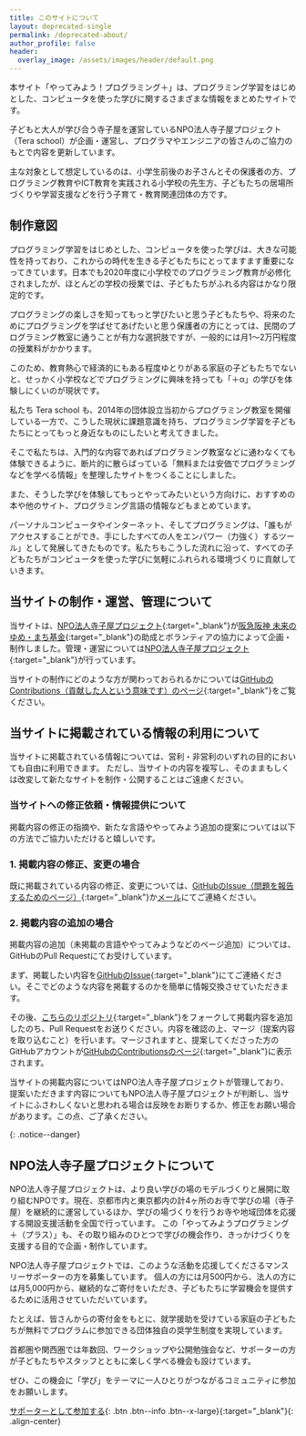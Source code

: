 ```yaml
---
title: このサイトについて
layout: deprecated-single
permalink: /deprecated-about/
author_profile: false
header:
  overlay_image: /assets/images/header/default.png
---
```

本サイト「やってみよう！プログラミング＋」は、プログラミング学習をはじめとした、コンピュータを使った学びに関するさまざまな情報をまとめたサイトです。

子どもと大人が学び合う寺子屋を運営しているNPO法人寺子屋プロジェクト（Tera school）が企画・運営し、プログラマやエンジニアの皆さんのご協力のもとで内容を更新しています。

主な対象として想定しているのは、小学生前後のお子さんとその保護者の方、プログラミング教育やICT教育を実践される小学校の先生方、子どもたちの居場所づくりや学習支援などを行う子育て・教育関連団体の方です。

## 制作意図
プログラミング学習をはじめとした、コンピュータを使った学びは、大きな可能性を持っており、これからの時代を生きる子どもたちにとってますます重要になってきています。日本でも2020年度に小学校でのプログラミング教育が必修化されましたが、ほとんどの学校の授業では、子どもたちがふれる内容はかなり限定的です。

プログラミングの楽しさを知ってもっと学びたいと思う子どもたちや、将来のためにプログラミングを学ばせてあげたいと思う保護者の方にとっては、民間のプログラミング教室に通うことが有力な選択肢ですが、一般的には月1〜2万円程度の授業料がかかります。

このため、教育熱心で経済的にもある程度ゆとりがある家庭の子どもたちでないと、せっかく小学校などでプログラミングに興味を持っても「＋α」の学びを体験しにくいのが現状です。

私たち Tera school も、2014年の団体設立当初からプログラミング教室を開催している一方で、こうした現状に課題意識を持ち、プログラミング学習を子どもたちにとってもっと身近なものにしたいと考えてきました。

そこで私たちは、入門的な内容であればプログラミング教室などに通わなくても体験できるように、断片的に散らばっている「無料または安価でプログラミングなどを学べる情報」を整理したサイトをつくることにしました。

また、そうした学びを体験してもっとやってみたいという方向けに、おすすめの本や他のサイト、プログラミング言語の情報などもまとめています。

パーソナルコンピュータやインターネット、そしてプログラミングは、「誰もがアクセスすることができ、手にしたすべての人をエンパワー（力強く）するツール」として発展してきたものです。私たちもこうした流れに沿って、すべての子どもたちがコンピュータを使った学びに気軽にふれられる環境づくりに貢献していきます。

## 当サイトの制作・運営、管理について
当サイトは、[NPO法人寺子屋プロジェクト](){:target="_blank"}が[阪急阪神 未来のゆめ・まち基金](https://www.hankyu-hanshin.co.jp/yume-machi/kikin.html){:target="_blank"}の助成とボランティアの協力によって企画・制作しました。管理・運営については[NPO法人寺子屋プロジェクト](){:target="_blank"}が行っています。

当サイトの制作にどのような方が関わっておられるかについては[GitHubのContributions（貢献した人という意味です）のページ](https://github.com/teraschool/teraschool.github.io/graphs/contributors){:target="_blank"}をご覧ください。

## 当サイトに掲載されている情報の利用について
当サイトに掲載されている情報については、営利・非営利のいずれの目的においても自由に利用できます。
ただし、当サイトの内容を複写し、そのままもしくは改変して新たなサイトを制作・公開することはご遠慮ください。

### 当サイトへの修正依頼・情報提供について
掲載内容の修正の指摘や、新たな言語ややってみよう追加の提案については以下の方法でご協力いただけると嬉しいです。

### 1. 掲載内容の修正、変更の場合  
既に掲載されている内容の修正、変更については、[GitHubのIssue（問題を報告するためのページ）](https://github.com/teraschool/teraschool.github.io/issues){:target="_blank"}か[メール](mailto:lets@teraschool.org)にてご連絡ください。

### 2. 掲載内容の追加の場合  
掲載内容の追加（未掲載の言語ややってみようなどのページ追加）については、GitHubのPull Requestにてお受けしています。

まず、掲載したい内容を[GitHubのIssue](https://github.com/teraschool/teraschool.github.io/issues){:target="_blank"}にてご連絡ください。そこでどのような内容を掲載するのかを簡単に情報交換させていただきます。

その後、[こちらのリポジトリ](https://github.com/teraschool/teraschool.github.io){:target="_blank"}をフォークして掲載内容を追加したのち、Pull Requestをお送りください。内容を確認の上、マージ（提案内容を取り込むこと）を行います。マージされますと、提案してくださった方のGitHubアカウントが[GitHubのContributionsのページ](https://github.com/teraschool/teraschool.github.io/graphs/contributors){:target="_blank"}に表示されます。

<p>当サイトの掲載内容についてはNPO法人寺子屋プロジェクトが管理しており、提案いただきます内容についてもNPO法人寺子屋プロジェクトが判断し、当サイトにふさわしくないと思われる場合は反映をお断りするか、修正をお願い場合があります。この点、ご了承ください。</p>{: .notice--danger}

## NPO法人寺子屋プロジェクトについて
NPO法人寺子屋プロジェクトは、より良い学びの場のモデルづくりと展開に取り組むNPOです。現在、京都市内と東京都内の計4ヶ所のお寺で学びの場（寺子屋）を継続的に運営しているほか、学びの場づくりを行うお寺や地域団体を応援する開設支援活動を全国で行っています。 この「やってみようプログラミング＋（プラス）」も、その取り組みのひとつで学びの機会作り、きっかけづくりを支援する目的で企画・制作しています。

NPO法人寺子屋プロジェクトでは、このような活動を応援してくださるマンスリーサポーターの方を募集しています。 個人の方には月500円から、法人の方には月5,000円から、継続的なご寄付をいただき、子どもたちに学習機会を提供するために活用させていただいています。

たとえば、皆さんからの寄付金をもとに、就学援助を受けている家庭の子どもたちが無料でプログラムに参加できる団体独自の奨学生制度を実現しています。

首都圏や関西圏では年数回、ワークショップや公開勉強会など、サポーターの方が子どもたちやスタッフとともに楽しく学べる機会も設けています。

ぜひ、この機会に「学び」をテーマに一人ひとりがつながるコミュニティに参加をお願いします。

[サポーターとして参加する](https://teraschool.org/support){: .btn .btn--info .btn--x-large}{:target="_blank"}{: .align-center}